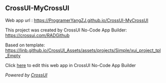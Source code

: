 ## CrossUI-MyCrossUI
Web app url : https://ProgramerYangZJ.github.io/CrossUI-MyCrossUI

This project was created by CrossUI No-Code App Builder: https://crossui.com/RADGithub

Based on template: https://linb.github.io/CrossUI_Assets/assets/projects/Simple/xui_project_tpl_Empty

Click [here](https://crossui.com/RADGithub/#!from=github&owner=ProgramerYangZJ&repo=CrossUI-MyCrossUI) to edit this web app in CrossUI No-Code App Builder

<i>Powered by [CrossUI](https://crossui.com)</i>
